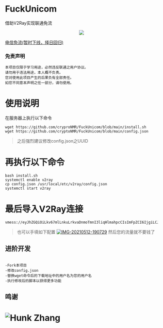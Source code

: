 # FuckUnicom
借助V2Ray实现联通免流

<p align="center">
  <img src="https://i.ibb.co/fFrbnZ8/IMG-20210512-190537.jpg">
</p>


[电信免流(暂时下线，择日回归)](https://github.com/EraserCN/FuckTelecom)
### 免责声明
```
本项目仅限于学习用途，必然违反联通之用户协议。
请勿用于违法用途，本人概不负责。
您对使用此项目产生的后果负有全部责任。
如您不同意本声明之任一部分，请勿使用。
```

# 使用说明
在服务器上执行以下命令
```
wget https://github.com/cryproNMR/FuckUnicom/blob/main/install.sh
wget https://github.com/cryptoNMR/FuckUnicom/blob/main/config.json
```

> 之后强烈建议修改config.json之UUID

# 再执行以下命令

```
bash install.sh
systemctl enable v2ray
cp config.json /usr/local/etc/v2ray/config.json
systemctl start v2ray
```

# 最后导入V2Ray连接

```
vmess://eyJhZGQiOiLkv67mlLnkuLrkvaDnmoTmnI3liqHlmahpcCIsImFpZCI6IjgiLCJob3N0IjoicHVsbC5mcmVlLnZpZGVvLjEwMDEwLmNvbSIsImlkIjoiM2ZkMzUzODEtZDczNC00NTQyLTk1MzEtZjUxZDk0M2U1Y2MwIiwibmV0Ijoid3MiLCJwYXRoIjoiL2dpdGh1YmVyYXNlcmNuIiwicG9ydCI6IjQ0MyIsInBzIjoiZXhhbXBsZSIsInNuaSI6IiIsInRscyI6IiIsInR5cGUiOiJub25lIiwidiI6IjIifQ==
```

> 也可以手填如下配置
<a href="https://ibb.co/grQz4W7"><img src="https://i.ibb.co/grQz4W7/IMG-20210512-190729.jpg" alt="IMG-20210512-190729" border="0"></a>
然后您的流量就不要钱了

## 进阶开发

```

-Fork本项目
-修改config.json
-替换wget命令后的下载地址中的用户名为您的用户名
-执行修改后的脚本以获得更多功能

```

## 鸣谢
# ![Hunk Zhang](https://t.me/hunkzhang)
